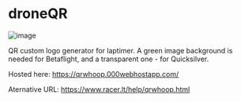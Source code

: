 # droneQR


![image](https://github.com/lmnn/droneQR/assets/5864652/058801a6-b970-4419-b996-e04087a9f00b)




QR custom logo generator for laptimer. A green image background is needed for Betaflight, and a transparent one - for Quicksilver.

Hosted here:
https://qrwhoop.000webhostapp.com/

Aternative URL:
https://www.racer.lt/help/qrwhoop.html
